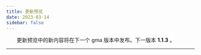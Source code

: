 ```yaml
---
title: 更新预览
date: 2023-03-14
sidebar: false
---
```


&emsp;　更新预览中的新内容将在下一个 gma 版本中发布。下一版本 **1.1.3** 。

---

